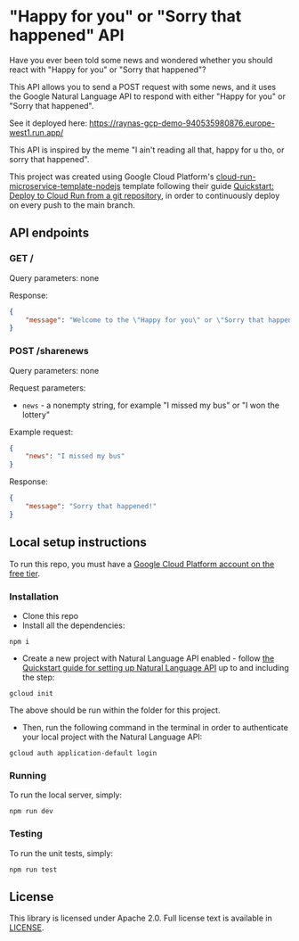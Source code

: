 # "Happy for you" or "Sorry that happened" API
Have you ever been told some news and wondered whether you should react with "Happy for you" or "Sorry that happened"?

This API allows you to send a POST request with some news, and it uses the Google Natural Language API to respond with either "Happy for you" or "Sorry that happened".

See it deployed here: https://raynas-gcp-demo-940535980876.europe-west1.run.app/

This API is inspired by the meme "I ain't reading all that, happy for u tho, or sorry that happened".

This project was created using Google Cloud Platform's [cloud-run-microservice-template-nodejs](https://github.com/GoogleCloudPlatform/cloud-run-microservice-template-nodejs) template following their guide [Quickstart: Deploy to Cloud Run from a git repository](https://cloud.google.com/run/docs/quickstarts/deploy-continuously), in order to continuously deploy on every push to the main branch.

## API endpoints

### GET /

Query parameters: none

Response:

```json
{
    "message": "Welcome to the \"Happy for you\" or \"Sorry that happened\" API! Feel free to share your happy or sad news using the POST /sharenews endpoint under the JSON property \"news\"."
}
```

### POST /sharenews

Query parameters: none

Request parameters:
- `news` - a nonempty string, for example "I missed my bus" or "I won the lottery"

Example request:
```json
{
    "news": "I missed my bus"
}
```

Response:
```json
{
    "message": "Sorry that happened!"
}
```

## Local setup instructions

To run this repo, you must have a [Google Cloud Platform account on the free tier](https://cloud.google.com/free).

### Installation

- Clone this repo
- Install all the dependencies:
```
npm i
```
- Create a new project with Natural Language API enabled - follow [the Quickstart guide for setting up Natural Language API](https://cloud.google.com/natural-language/docs/setup) up to and including the step:
```
gcloud init
```
The above should be run within the folder for this project.
- Then, run the following command in the terminal in order to authenticate your local project with the Natural Language API:
```
gcloud auth application-default login
```

### Running
To run the local server, simply:
```
npm run dev
```

### Testing
To run the unit tests, simply:
```
npm run test
```

## License

This library is licensed under Apache 2.0. Full license text is available in [LICENSE](LICENSE).

